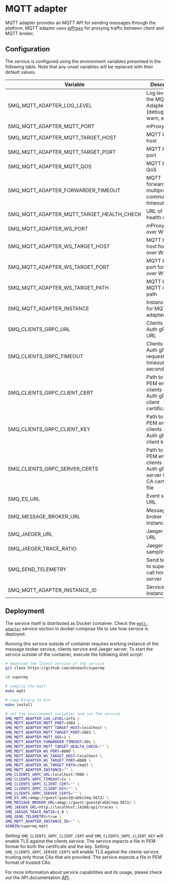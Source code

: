 # MQTT adapter

MQTT adapter provides an MQTT API for sending messages through the platform. MQTT adapter uses [mProxy](https://github.com/absmach/mproxy) for proxying traffic between client and MQTT broker.

## Configuration

The service is configured using the environment variables presented in the following table. Note that any unset variables will be replaced with their default values.

| Variable                                  | Description                                                                         | Default                             |
| ----------------------------------------- | ----------------------------------------------------------------------------------- | ----------------------------------- |
| SMQ_MQTT_ADAPTER_LOG_LEVEL                | Log level for the MQTT Adapter (debug, info, warn, error)                           | info                                |
| SMQ_MQTT_ADAPTER_MQTT_PORT                | mProxy port                                                                         | 1883                                |
| SMQ_MQTT_ADAPTER_MQTT_TARGET_HOST         | MQTT broker host                                                                    | localhost                           |
| SMQ_MQTT_ADAPTER_MQTT_TARGET_PORT         | MQTT broker port                                                                    | 1883                                |
| SMQ_MQTT_ADAPTER_MQTT_QOS                 | MQTT broker QoS                                                                     | 1                                   |
| SMQ_MQTT_ADAPTER_FORWARDER_TIMEOUT        | MQTT forwarder for multiprotocol communication timeout                              | 30s                                 |
| SMQ_MQTT_ADAPTER_MQTT_TARGET_HEALTH_CHECK | URL of broker health check                                                          | ""                                  |
| SMQ_MQTT_ADAPTER_WS_PORT                  | mProxy MQTT over WS port                                                            | 8080                                |
| SMQ_MQTT_ADAPTER_WS_TARGET_HOST           | MQTT broker host for MQTT over WS                                                   | localhost                           |
| SMQ_MQTT_ADAPTER_WS_TARGET_PORT           | MQTT broker port for MQTT over WS                                                   | 8080                                |
| SMQ_MQTT_ADAPTER_WS_TARGET_PATH           | MQTT broker MQTT over WS path                                                       | /mqtt                               |
| SMQ_MQTT_ADAPTER_INSTANCE                 | Instance name for MQTT adapter                                                      | ""                                  |
| SMQ_CLIENTS_GRPC_URL                      | Clients service Auth gRPC URL                                                       | <localhost:7000>                    |
| SMQ_CLIENTS_GRPC_TIMEOUT                  | Clients service Auth gRPC request timeout in seconds                                | 1s                                  |
| SMQ_CLIENTS_GRPC_CLIENT_CERT              | Path to the PEM encoded clients service Auth gRPC client certificate file           | ""                                  |
| SMQ_CLIENTS_GRPC_CLIENT_KEY               | Path to the PEM encoded clients service Auth gRPC client key file                   | ""                                  |
| SMQ_CLIENTS_GRPC_SERVER_CERTS             | Path to the PEM encoded clients server Auth gRPC server trusted CA certificate file | ""                                  |
| SMQ_ES_URL                                | Event sourcing URL                                                                  | <amqp://guest:guest@rabbitmq:5672/> |
| SMQ_MESSAGE_BROKER_URL                    | Message broker instance URL                                                         | <amqp://guest:guest@rabbitmq:5672/> |
| SMQ_JAEGER_URL                            | Jaeger server URL                                                                   | <http://localhost:4318/v1/traces>   |
| SMQ_JAEGER_TRACE_RATIO                    | Jaeger sampling ratio                                                               | 1.0                                 |
| SMQ_SEND_TELEMETRY                        | Send telemetry to supermq call home server                                          | true                                |
| SMQ_MQTT_ADAPTER_INSTANCE_ID              | Service instance ID                                                                 | ""                                  |

## Deployment

The service itself is distributed as Docker container. Check the [`mqtt-adapter`](https://github.com/absmach/supermq/blob/main/docker/docker-compose.yaml) service section in docker-compose file to see how service is deployed.

Running this service outside of container requires working instance of the message broker service, clients service and Jaeger server.
To start the service outside of the container, execute the following shell script:

```bash
# download the latest version of the service
git clone https://github.com/absmach/supermq

cd supermq

# compile the mqtt
make mqtt

# copy binary to bin
make install

# set the environment variables and run the service
SMQ_MQTT_ADAPTER_LOG_LEVEL=info \
SMQ_MQTT_ADAPTER_MQTT_PORT=1883 \
SMQ_MQTT_ADAPTER_MQTT_TARGET_HOST=localhost \
SMQ_MQTT_ADAPTER_MQTT_TARGET_PORT=1883 \
SMQ_MQTT_ADAPTER_MQTT_QOS=1 \
SMQ_MQTT_ADAPTER_FORWARDER_TIMEOUT=30s \
SMQ_MQTT_ADAPTER_MQTT_TARGET_HEALTH_CHECK="" \
SMQ_MQTT_ADAPTER_WS_PORT=8080 \
SMQ_MQTT_ADAPTER_WS_TARGET_HOST=localhost \
SMQ_MQTT_ADAPTER_WS_TARGET_PORT=8080 \
SMQ_MQTT_ADAPTER_WS_TARGET_PATH=/mqtt \
SMQ_MQTT_ADAPTER_INSTANCE="" \
SMQ_CLIENTS_GRPC_URL=localhost:7000 \
SMQ_CLIENTS_GRPC_TIMEOUT=1s \
SMQ_CLIENTS_GRPC_CLIENT_CERT="" \
SMQ_CLIENTS_GRPC_CLIENT_KEY="" \
SMQ_CLIENTS_GRPC_SERVER_CERTS="" \
SMQ_ES_URL=amqp://guest:guest@rabbitmq:5672/ \
SMQ_MESSAGE_BROKER_URL=amqp://guest:guest@rabbitmq:5672/ \
SMQ_JAEGER_URL=http://localhost:14268/api/traces \
SMQ_JAEGER_TRACE_RATIO=1.0 \
SMQ_SEND_TELEMETRY=true \
SMQ_MQTT_ADAPTER_INSTANCE_ID="" \
$GOBIN/supermq-mqtt
```

Setting `SMQ_CLIENTS_GRPC_CLIENT_CERT` and `SMQ_CLIENTS_GRPC_CLIENT_KEY` will enable TLS against the clients service. The service expects a file in PEM format for both the certificate and the key. Setting `SMQ_CLIENTS_GRPC_SERVER_CERTS` will enable TLS against the clients service trusting only those CAs that are provided. The service expects a file in PEM format of trusted CAs.

For more information about service capabilities and its usage, please check out the API documentation [API](https://github.com/absmach/supermq/blob/main/api/asyncapi/mqtt.yaml).
